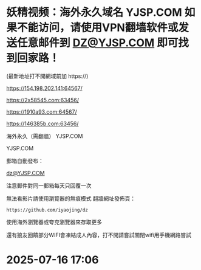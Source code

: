 # 妖精视频：海外永久域名 YJSP.COM 如果不能访问，请使用VPN翻墙软件或发送任意邮件到 DZ@YJSP.COM 即可找到回家路！

(最新地址打不開網域前加 https://)

https://154.198.202.141:64567/

https://2x58545.com:63456/

https://1910a93.com:64567/

https://146385b.com:63456/

海外永久（需翻牆） YJSP.COM

YJSP.COM

郵箱自動發布：

dz@YJSP.COM

注意郵件對同一郵箱每天只回覆一次

無法看影片請使用瀏覽器的無痕模式 翻牆網址發佈頁：

```
https://github.com/iyaojing/dz
```

使用海外瀏覽器或夸克瀏覽器來存取更多

還有狼友回饋部分WIFI會凍結成人內容，打不開請嘗試關閉wifi用手機網路嘗試

# 2025-07-16 17:06


